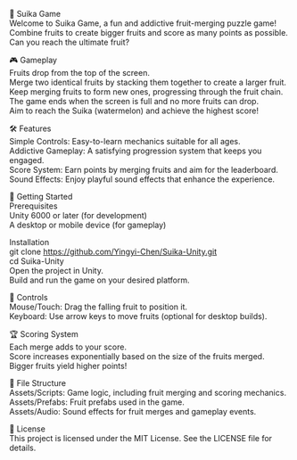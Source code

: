 🍉 Suika Game<br />
Welcome to Suika Game, a fun and addictive fruit-merging puzzle game! Combine fruits to create bigger fruits and score as many points as possible. Can you reach the ultimate fruit?<br />

🎮 Gameplay<br />
Fruits drop from the top of the screen.<br />
Merge two identical fruits by stacking them together to create a larger fruit.<br />
Keep merging fruits to form new ones, progressing through the fruit chain.<br />
The game ends when the screen is full and no more fruits can drop.<br />
Aim to reach the Suika (watermelon) and achieve the highest score!<br />


🛠️ Features<br />
Simple Controls: Easy-to-learn mechanics suitable for all ages.<br />
Addictive Gameplay: A satisfying progression system that keeps you engaged.<br />
Score System: Earn points by merging fruits and aim for the leaderboard.<br />
Sound Effects: Enjoy playful sound effects that enhance the experience.<br />

🚀 Getting Started<br />
Prerequisites<br />
Unity 6000 or later (for development)<br />
A desktop or mobile device (for gameplay)<br />

Installation<br />
git clone https://github.com/Yingyi-Chen/Suika-Unity.git<br />
cd Suika-Unity<br />
Open the project in Unity.<br />
Build and run the game on your desired platform.<br />


🔧 Controls<br />
Mouse/Touch: Drag the falling fruit to position it.<br />
Keyboard: Use arrow keys to move fruits (optional for desktop builds).<br />


🏆 Scoring System<br />
Each merge adds to your score.<br />
Score increases exponentially based on the size of the fruits merged.<br />
Bigger fruits yield higher points!<br />


📂 File Structure<br />
Assets/Scripts: Game logic, including fruit merging and scoring mechanics.<br />
Assets/Prefabs: Fruit prefabs used in the game.<br />
Assets/Audio: Sound effects for fruit merges and gameplay events.<br />

📜 License<br />
This project is licensed under the MIT License. See the LICENSE file for details.<br />











